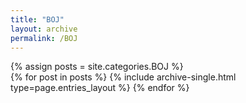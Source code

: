 ```yaml
---
title: "BOJ"
layout: archive
permalink: /BOJ
---
```


{% assign posts = site.categories.BOJ %}  
{% for post in posts %} {% include archive-single.html type=page.entries_layout %} {% endfor %}
